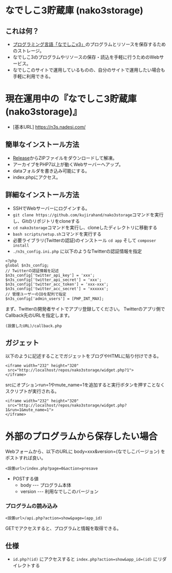 # なでしこ3貯蔵庫 (nako3storage)

## これは何？

 - [プログラミング言語「なでしこv3」](https://nadesi.com)のプログラムとリソースを保存するためのストレージ。
 - なでしこ3のプログラムやリソースの保存・読込を手軽に行うためのWebサービス。
 - なでしこのサイトで運用しているものの、自分のサイトで運用したい場合も手軽に利用できる。

# 現在運用中の『なでしこ3貯蔵庫(nako3storage)』

 - [基本URL] https://n3s.nadesi.com/

## 簡単なインストール方法

 - [Release](https://github.com/kujirahand/nako3storage/releases)からZIPファイルをダウンロードして解凍。
 - アーカイブをPHP7以上が動くWebサーバーへアップ。
 - dataフォルダを書き込み可能にする。
 - index.phpにアクセス。

## 詳細なインストール方法

 - SSHでWebサーバーにログインする。
 - `git clone https://github.com/kujirahand/nako3storage`コマンドを実行し、Gitのリポジトリをcloneする
 - `cd nako3storage`コマンドを実行し、cloneしたディレクトリに移動する
 - `bash scripts/setup.sh`コマンドを実行する
 - 必要ライブラリ(Twitterの認証)のインストール `cd app` そして `composer install`
 - `./n3s_config.ini.php` に以下のようなTwitterの認証情報を指定

```
<?php
global $n3s_config;
// Twitterの認証情報を記述
$n3s_config['twitter_api_key'] = 'xxx';
$n3s_config['twitter_api_secret'] = 'xxx';
$n3s_config['twitter_acc_token'] = 'xxx-xxx';
$n3s_config['twitter_acc_secret'] = 'xxxxxx';
// 管理ユーザーのIDを配列で指定
$n3s_config['admin_users'] = [PHP_INT_MAX];
```

まず、Twitterの開発者サイトでアプリ登録してください。
Twitterのアプリ側でCallback先のURLを指定します。

```
(設置したURL)/callback.php
```


## ガジェット

以下のように記述することでガジェットをブログやHTMLに貼り付けできる。

 ```
 <iframe width="232" height="320"
  src="http://localhost/repos/nako3storage/widget.php?1">
</iframe>
 ```

srcにオプションrun=1やmute_name=1を追加すると実行ボタンを押すことなくスクリプトが実行される。

 ```
 <iframe width="232" height="320"
  src="http://localhost/repos/nako3storage/widget.php?1&run=1&mute_name=1">
</iframe>
 ```


# 外部のプログラムから保存したい場合

Webフォームから、以下のURLに body=xxx&version=(なでしこバージョン) をポストすれば良い。

```
<設置url>/index.php?page=0&action=presave
```
 - POSTする値
   - body --- プログラム本体
   - version --- 利用なでしこのバージョン


### プログラムの読み込み

```
<設置url>/api.php?action=show&page=(app_id)
```

GETでアクセスすると、プログラムと情報を取得できる。

## 仕様

- `id.php?(id)` にアクセスすると `index.php?action=show&app_id=(id)` にリダイレクトする




